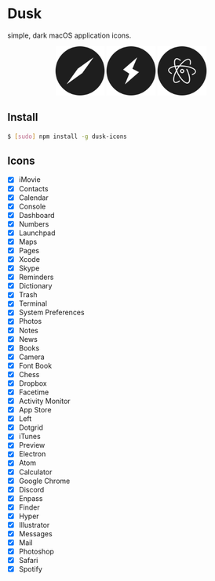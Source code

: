 # Dusk

simple, dark macOS application icons.

<p align="center">
  <img height="100" width="100" src="assets/safari.png">
  <img height="100" width="100" src="assets/hyper.png">
  <img height="100" width="100" src="assets/atom.png">
</p>

## Install

```bash
$ [sudo] npm install -g dusk-icons
```

## Icons

- [X] iMovie
- [X] Contacts
- [X] Calendar
- [X] Console
- [X] Dashboard
- [X] Numbers
- [X] Launchpad
- [X] Maps
- [X] Pages
- [X] Xcode
- [X] Skype
- [X] Reminders
- [X] Dictionary
- [X] Trash
- [X] Terminal
- [X] System Preferences
- [X] Photos
- [X] Notes
- [X] News
- [X] Books
- [X] Camera
- [X] Font Book
- [X] Chess
- [X] Dropbox
- [X] Facetime
- [X] Activity Monitor
- [X] App Store
- [X] Left
- [X] Dotgrid
- [X] iTunes
- [X] Preview
- [X] Electron
- [X] Atom
- [X] Calculator
- [X] Google Chrome
- [X] Discord
- [X] Enpass
- [X] Finder
- [X] Hyper
- [X] Illustrator
- [X] Messages
- [X] Mail
- [X] Photoshop
- [X] Safari
- [X] Spotify
